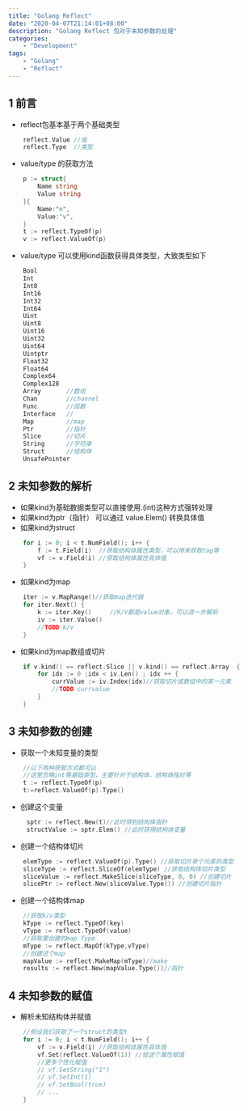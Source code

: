 ```yaml
---
title: "Golang Reflect"
date: "2020-04-07T21:14:01+08:00"
description: "Golang Reflect 包对于未知参数的处理"
categories:
    - "Development"
tags:
    - "Golang"
    - "Reflact"
---
```


## 1 前言
 - reflect包基本基于两个基础类型
```go
    reflect.Value //值
    reflect.Type  //类型
``` 
- value/type 的获取方法
```go
    p := struct{
        Name string
        Value string
    }{
        Name:"n",
        Value:"v",
    }
    t := reflect.TypeOf(p)   
    v := reflect.ValueOf(p)
```
 - value/type 可以使用kind函数获得具体类型，大致类型如下
```go
    Bool
    Int
    Int8
    Int16
    Int32
    Int64
    Uint
    Uint8
    Uint16
    Uint32
    Uint64
    Uintptr
    Float32
    Float64
    Complex64
    Complex128
    Array       //数组
    Chan        //channel
    Func        //函数
    Interface   //
    Map         //map
    Ptr         //指针
    Slice       //切片
    String      //字符串
    Struct      //结构体
    UnsafePointer
```

## 2 未知参数的解析
 - 如果kind为基础数据类型可以直接使用.(int)这种方式强转处理
 - 如果kind为ptr（指针） 可以通过 value.Elem() 转换具体值 
 - 如果kind为struct 
```go
    for i := 0; i < t.NumField(); i++ {
        f := t.Field(i)  //获取结构体属性类型，可以用来获取tag等
        vf := v.Field(i) //获取结构体属性具体值
    }
```
 - 如果kind为map
```go
    iter := v.MapRange()//获取map迭代器
    for iter.Next() {
        k := iter.Key()     //K/V都是value对象，可以进一步解析
        iv := iter.Value()
        //TODO k/v
    }
```
 - 如果kind为map数组或切片
```go
    if v.kind() == reflect.Slice || v.kind() == reflect.Array  {
        for idx := 0 ;idx < iv.Len() ; idx ++ {
            currValue := iv.Index(idx)//获取切片或数组中的某一元素
            //TODO currvalue
        }
    }
```

## 3 未知参数的创建
 - 获取一个未知变量的类型
```go
    //以下两种获取方式都可以
    //这里忽略int等基础类型，主要针对于结构体，结构体指针等
    t := reflect.TypeOf(p)
    t:=reflect.ValueOf(p).Type()
```
 - 创建这个变量
```go
     sptr := reflect.New(t)//此时得到结构体指针
     structValue := sptr.Elem() //此时获得结构体变量
```
 - 创建一个结构体切片
```go
    elemType := reflect.ValueOf(p).Type() //获取切片单个元素的类型
    sliceType := reflect.SliceOf(elemType) //获取结构体切片类型
    sliceValue := reflect.MakeSlice(sliceType, 0, 0) //创建切片
    slicePtr := reflect.New(sliceValue.Type()) //创建切片指针
```
 - 创建一个结构体map 
```go
    //获取k/v类型
    kType := reflect.TypeOf(key)
    vType := reflect.TypeOf(value)
    //获取要创建的map Type
    mType := reflect.MapOf(kType,vType)
    //创建这个map
    mapValue := reflect.MakeMap(mType)//make
    results := reflect.New(mapValue.Type())//指针
```

## 4 未知参数的赋值
 - 解析未知结构体并赋值
```go
    //假设我们获取了一个struct的类型t
    for i := 0; i < t.NumField(); i++ {
        vf := v.Field(i) //获取结构体属性具体值
        vf.Set(reflect.ValueOf(1)) //给这个属性赋值
        //更多个性化赋值
        // vf.SetString("1") 
        // vf.SetInt(1)
        // vf.SetBool(true)
        // ...
    }
```

